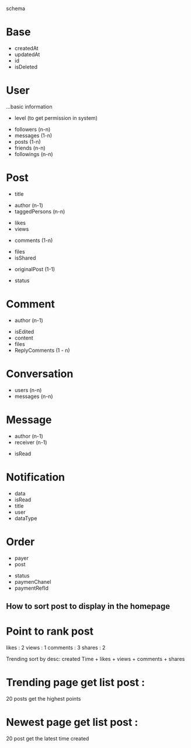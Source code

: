 schema

# Base

- createdAt
- updatedAt
- id
- isDeleted

# User

...basic information

- level (to get permission in system)

* followers (n-n)
* messages (1-n)
* posts (1-n)
* friends (n-n)
* followings (n-n)

# Post

- title

* author (n-1)
* taggedPersons (n-n)

- likes
- views

* comments (1-n)

- files
- isShared

* originalPost (1-1)

- status

# Comment

- author (n-1)

* isEdited
* content
* files
* ReplyComments (1 - n)

# Conversation

- users (n-n)
- messages (n-n)

# Message

- author (n-1)
- receiver (n-1)

* isRead

# Notification

- data
- isRead
- title
- user
- dataType

# Order

- payer
- post

* status
* paymenChanel
* paymentRefId

## How to sort post to display in the homepage

# Point to rank post

likes : 2
views : 1
comments : 3
shares : 2

Trending sort by desc: created Time + likes + views + comments + shares

# Trending page get list post :

20 posts get the highest points

# Newest page get list post :

20 post get the latest time created
